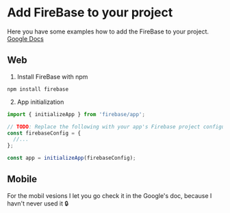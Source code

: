 # Add FireBase to your project

Here you have some examples how to add the FireBase to your project. [Google Docs](https://firebase.google.com/docs/web/setup)

## Web 

1. Install FireBase with npm

```nodejs
npm install firebase
```

2. App initialization

```js
import { initializeApp } from 'firebase/app';

// TODO: Replace the following with your app's Firebase project configuration
const firebaseConfig = {
  //...
};

const app = initializeApp(firebaseConfig);
```

## Mobile

For the mobil vesions I let you go check it in the Google's doc, because I havn't never used it 🔒
